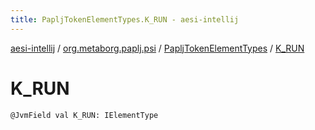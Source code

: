 ```yaml
---
title: PapljTokenElementTypes.K_RUN - aesi-intellij
---
```


[aesi-intellij](../../index.html) / [org.metaborg.paplj.psi](../index.html) / [PapljTokenElementTypes](index.html) / [K_RUN](.)

# K_RUN

`@JvmField val K_RUN: IElementType`